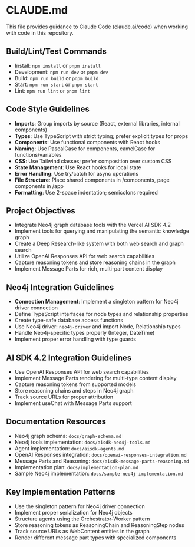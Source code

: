 # CLAUDE.md

This file provides guidance to Claude Code (claude.ai/code) when working with code in this repository.

## Build/Lint/Test Commands
- Install: `npm install` or `pnpm install`
- Development: `npm run dev` or `pnpm dev`
- Build: `npm run build` or `pnpm build`
- Start: `npm run start` or `pnpm start`
- Lint: `npm run lint` or `pnpm lint`

## Code Style Guidelines
- **Imports**: Group imports by source (React, external libraries, internal components)
- **Types**: Use TypeScript with strict typing; prefer explicit types for props
- **Components**: Use functional components with React hooks
- **Naming**: Use PascalCase for components, camelCase for functions/variables
- **CSS**: Use Tailwind classes; prefer composition over custom CSS
- **State Management**: Use React hooks for local state
- **Error Handling**: Use try/catch for async operations
- **File Structure**: Place shared components in /components, page components in /app
- **Formatting**: Use 2-space indentation; semicolons required

## Project Objectives
- Integrate Neo4j graph database tools with the Vercel AI SDK 4.2
- Implement tools for querying and manipulating the semantic knowledge graph
- Create a Deep Research-like system with both web search and graph search
- Utilize OpenAI Responses API for web search capabilities
- Capture reasoning tokens and store reasoning chains in the graph
- Implement Message Parts for rich, multi-part content display

## Neo4j Integration Guidelines
- **Connection Management**: Implement a singleton pattern for Neo4j driver connection
- Define TypeScript interfaces for node types and relationship properties
- Create type-safe database access functions
- Use Neo4j driver: `neo4j-driver` and import Node, Relationship types
- Handle Neo4j-specific types properly (Integer, DateTime)
- Implement proper error handling with type guards

## AI SDK 4.2 Integration Guidelines
- Use OpenAI Responses API for web search capabilities
- Implement Message Parts rendering for multi-type content display
- Capture reasoning tokens from supported models
- Store reasoning chains and steps in Neo4j graph
- Track source URLs for proper attribution
- Implement useChat with Message Parts support

## Documentation Resources
- Neo4j graph schema: `docs/graph-schema.md`
- Neo4j tools implementation: `docs/aisdk-neo4j-tools.md`
- Agent implementation: `docs/aisdk-agents.md`
- OpenAI Responses integration: `docs/openai-responses-integration.md`
- Message Parts and Reasoning: `docs/aisdk-message-parts-reasoning.md`
- Implementation plan: `docs/implementation-plan.md`
- Sample Neo4j implementation: `docs/sample-neo4j-implementation.md`

## Key Implementation Patterns
- Use the singleton pattern for Neo4j driver connection
- Implement proper serialization for Neo4j objects
- Structure agents using the Orchestrator-Worker pattern
- Store reasoning tokens as ReasoningChain and ReasoningStep nodes
- Track source URLs as WebContent entities in the graph
- Render different message part types with specialized components